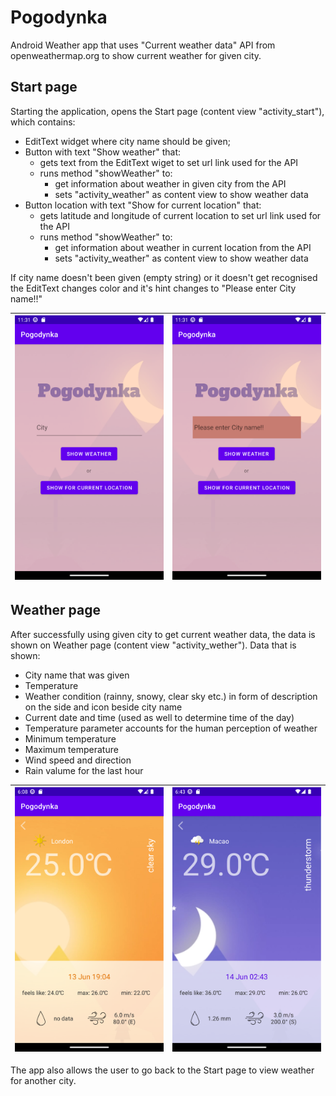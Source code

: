 # Pogodynka
 
Android Weather app that uses "Current weather data" API from openweathermap.org to show current weather for given city.

## Start page
Starting the application, opens the Start page (content view "activity_start"), which contains:
- EditText widget where city name should be given;
- Button with text "Show weather" that:
  - gets text from the EditText wiget to set url link used for the API
  - runs method "showWeather" to:
    - get information about weather in given city from the API
    - sets "activity_weather" as content view to show weather data
- Button location with text "Show for current location" that:
  - gets latitude and longitude of current location to set url link used for the API
  - runs method "showWeather" to:
    - get information about weather in current location from the API
    - sets "activity_weather" as content view to show weather data
      
If city name doesn't been given (empty string) or it doesn't get recognised the EditText changes color and it's hint changes to "Please enter City name!!"

![Start page](screenshots/Start.png) | ![error](screenshots/emptystring.png)
:-------------------------:|:-------------------------:

## Weather page
After successfully using given city to get current weather data, the data is shown on Weather page (content view "activity_wether"). 
Data that is shown:
- City name that was given
- Temperature
- Weather condition (rainny, snowy, clear sky etc.) in form of description on the side and icon beside city name
- Current date and time (used as well to determine time of the day)
- Temperature parameter accounts for the human perception of weather
- Minimum temperature
- Maximum temperature
- Wind speed and direction
- Rain valume for the last hour

![Weather page- day in location](screenshots/London.png) |  ![Wether page -night in location](screenshots/Rain.png)
:-------------------------:|:-------------------------:


The app also allows the user to go back to the Start page to view weather for another city.
